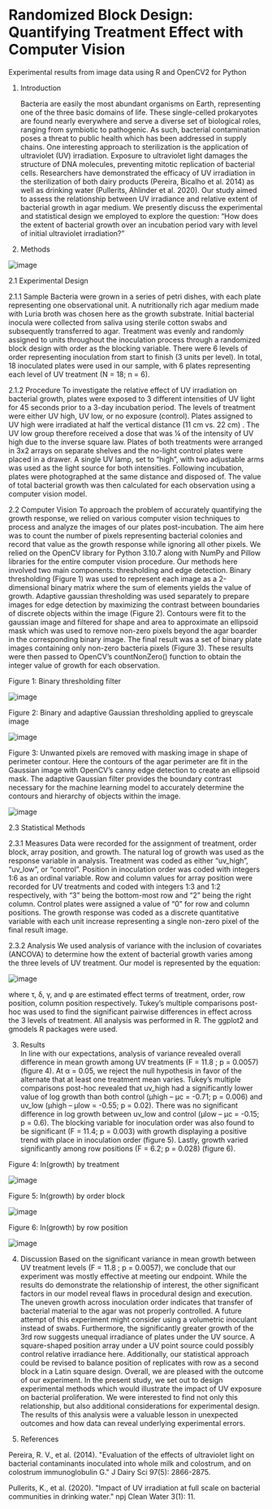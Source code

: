 # Randomized Block Design: Quantifying Treatment Effect with Computer Vision 

Experimental results from image data using R and OpenCV2 for Python 










1. Introduction


	Bacteria are easily the most abundant organisms on Earth, representing one of the three basic domains of life. These single-celled prokaryotes are found nearly everywhere and serve a diverse set of biological roles, ranging from symbiotic to pathogenic. As such, bacterial contamination poses a threat to public health which has been addressed in supply chains. One interesting approach to sterilization is the application of ultraviolet (UV) irradiation.
 Exposure to ultraviolet light damages the structure of DNA molecules, preventing mitotic replication of bacterial cells. Researchers have demonstrated the efficacy of UV irradiation in the sterilization of both dairy products (Pereira, Bicalho et al. 2014) as well as drinking water (Pullerits, Ahlinder et al. 2020). Our study aimed to assess the relationship between UV irradiance and relative extent of bacterial growth in agar medium. We presently discuss the experimental and statistical design we employed to explore the question: “How does the extent of bacterial growth over an incubation period vary with level of initial ultraviolet irradiation?” 







2. Methods



  ![image](https://github.com/olivercasper/Block-Design-ANCOVA-Analysis-Computer-Vision/assets/135169906/469f8220-1a11-4747-96cb-b1db881b33cb)



2.1 Experimental Design

2.1.1 Sample
	Bacteria were grown in a series of petri dishes, with each plate representing one observational unit. A nutritionally rich agar medium made with Luria broth was chosen here as the growth substrate. Initial bacterial inocula were collected from saliva using sterile cotton swabs and subsequently transferred to agar. Treatment was evenly and randomly assigned to units throughout the inoculation process through a randomized block design with order as the blocking variable. There were 6 levels of order representing inoculation from start to finish (3 units per level). In total, 18 inoculated plates were used in our sample, with 6 plates representing each level of UV treatment (N = 18; n = 6). 


2.1.2 Procedure
	To investigate the relative effect of UV irradiation on bacterial growth, plates were exposed to 3 different intensities of UV light for 45 seconds prior to a 3-day incubation period. The levels of treatment were either UV high, UV low, or no exposure (control). Plates assigned to UV high were irradiated at half the vertical distance (11 cm vs. 22 cm) . The UV low group therefore received a dose that was ¼ of the intensity of UV high due to the inverse square law. Plates of both treatments were arranged in 3x2 arrays on separate shelves and the no-light control plates were placed in a drawer. A single UV lamp, set to “high”, with two adjustable arms was used as the light source for both intensities. Following incubation, plates were photographed at the same distance and disposed of. The value of total bacterial growth was then calculated for each observation using a computer vision model. 


2.2 Computer Vision
	To approach the problem of accurately quantifying the growth response, we relied on various computer vision techniques to process and analyze the images of our plates post-incubation. The aim here was to count the number of pixels representing bacterial colonies and record that value as the growth response while ignoring all other pixels. We relied on the OpenCV library for Python 3.10.7 along with NumPy and Pillow libraries for the entire computer vision procedure. 
Our methods here involved two main components: thresholding and edge detection. Binary thresholding (Figure 1) was used to represent each image as a 2-dimensional binary matrix where the sum of elements yields the value of growth. Adaptive gaussian thresholding was used separately to prepare images for edge detection by maximizing the contrast between boundaries of discrete objects within the image (Figure 2). Contours were fit to the gaussian image and filtered for shape and area to approximate an ellipsoid mask which was used to remove non-zero pixels beyond the agar boarder in the corresponding binary image. The final result was a set of binary plate images containing only non-zero bacteria pixels (Figure 3). These results were then passed to OpenCV’s countNonZero() function to obtain the integer value of growth for each observation.   

Figure 1: Binary thresholding filter






![image](https://github.com/olivercasper/Block-Design-ANCOVA-Analysis-Computer-Vision/assets/135169906/8f50c225-f05f-4918-8a34-63b37c0cddbc)









Figure 2: Binary and adaptive Gaussian thresholding applied to greyscale image


![image](https://github.com/olivercasper/Block-Design-ANCOVA-Analysis-Computer-Vision/assets/135169906/465c980c-1944-45b7-8331-ec6161d736a9)




Figure 3: Unwanted pixels are removed with masking image in shape of perimeter contour. Here the contours of the agar perimeter are fit in the Gaussian image with OpenCV’s canny edge detection to create an ellipsoid mask. The adaptive Gaussian filter provides the boundary contrast necessary for the machine learning model to accurately determine the contours and hierarchy of objects within the image. 



![image](https://github.com/olivercasper/Block-Design-ANCOVA-Analysis-Computer-Vision/assets/135169906/5a2660d9-79fc-472b-abb0-206137a6dbdb)








2.3 Statistical Methods

2.3.1 Measures
	Data were recorded for the assignment of treatment, order block, array position, and growth. The natural log of growth was used as the response variable in analysis. Treatment was coded as either “uv_high”, “uv_low”, or “control”. Position in inoculation order was coded with integers 1:6 as an ordinal variable. Row and column values for array position were recorded for UV treatments and coded with integers 1:3 and 1:2 respectively, with “3” being the bottom-most row and “2” being the right column. Control plates were assigned a value of “0” for row and column positions. The growth response was coded as a discrete quantitative variable with each unit increase representing a single non-zero pixel of the final result image. 

2.3.2 Analysis
	We used analysis of variance with the inclusion of covariates (ANCOVA) to determine how the extent of bacterial growth varies among the three levels of UV treatment. Our model is represented by the equation:


![image](https://github.com/olivercasper/Block-Design-ANCOVA-Analysis-Computer-Vision/assets/135169906/204ce601-6599-438d-99da-ebfa287b74ab)


where τ, δ, γ, and φ are estimated effect terms of treatment, order, row position, column position respectively. Tukey’s multiple comparisons post-hoc was used to find the significant pairwise differences in effect across the 3 levels of treatment. All analysis was performed in R. The ggplot2 and gmodels R packages were used. 








3. Results  
	In line with our expectations, analysis of variance revealed overall difference in mean growth among UV treatments (F = 11.8 ; p = 0.0057) (figure 4). At α = 0.05, we reject the null hypothesis in favor of the alternate that at least one treatment mean varies. Tukey’s multiple comparisons post-hoc revealed that uv_high had a significantly lower value of log growth than both control (µhigh – µc = -0.71; p = 0.006) and uv_low (µhigh – µlow = -0.55; p = 0.02). There was no significant difference in log growth between uv_low and control (µlow  – µc = -0.15; p = 0.6). The blocking variable for inoculation order was also found to be significant (F = 11.4; p = 0.003) with growth displaying a positive trend with place in inoculation order (figure 5). Lastly, growth varied significantly among row positions (F = 6.2; p = 0.028) (figure 6). 

Figure 4: ln(growth) by treatment


![image](https://github.com/olivercasper/Block-Design-ANCOVA-Analysis-Computer-Vision/assets/135169906/615df120-800f-4169-9ba9-6d13f6083835)



Figure 5: ln(growth) by order block 


![image](https://github.com/olivercasper/Block-Design-ANCOVA-Analysis-Computer-Vision/assets/135169906/fd517425-5c2b-4499-b519-63d09180d175)




Figure 6: ln(growth) by row position


![image](https://github.com/olivercasper/Block-Design-ANCOVA-Analysis-Computer-Vision/assets/135169906/daef5714-2aa4-4667-a7c8-2f61b44354b1)




4. Discussion
	Based on the significant variance in mean growth between UV treatment levels (F = 11.8 ; p = 0.0057), we conclude that our experiment was mostly effective at meeting our endpoint. While the results do demonstrate the relationship of interest, the other significant factors in our model reveal flaws in procedural design and execution. The uneven growth across inoculation order indicates that transfer of bacterial material to the agar was not properly controlled. A future attempt of this experiment might consider using a volumetric inoculant instead of swabs. Furthermore, the significantly greater growth of the 3rd row suggests unequal irradiance of plates under the UV source. A square-shaped position array under a UV point source could possibly control relative irradiance here. Additionally, our statistical approach could be revised to balance position of replicates with row as a second block in a Latin square design. 
	Overall, we are pleased with the outcome of our experiment. In the present study, we set out to design experimental methods which would illustrate the impact of UV exposure on bacterial proliferation. We were interested to find not only this relationship, but also additional considerations for experimental design. The results of this analysis were a valuable lesson in unexpected outcomes and how data can reveal underlying experimental errors. 
 
 

 
5. References

Pereira, R. V., et al. (2014). "Evaluation of the effects of ultraviolet light on bacterial contaminants inoculated into whole milk and colostrum, and on colostrum immunoglobulin G." J Dairy Sci 97(5): 2866-2875.
	
Pullerits, K., et al. (2020). "Impact of UV irradiation at full scale on bacterial communities in drinking water." npj Clean Water 3(1): 11.
	

